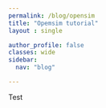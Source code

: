 ```yaml
---
permalink: /blog/opensim
title: "Opemsim tutorial"
layout : single

author_profile: false
classes: wide
sidebar:
  nav: "blog"

---
```

Test 